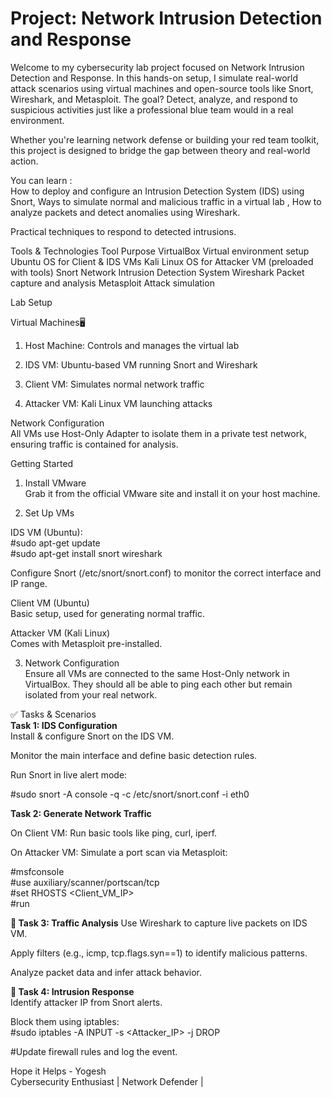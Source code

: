 # Project: Network Intrusion Detection and Response

Welcome to my cybersecurity lab project focused on Network Intrusion Detection and Response. In this hands-on setup, I simulate real-world attack scenarios using virtual machines and open-source tools like Snort, Wireshark, and Metasploit. 
The goal? Detect, analyze, and respond to suspicious activities just like a professional blue team would in a real environment.

Whether you're learning network defense or building your red team toolkit, this project is designed to bridge the gap between theory and real-world action.

You can learn :  
How to deploy and configure an Intrusion Detection System (IDS) using Snort, Ways to simulate normal and malicious traffic in a virtual lab , How to analyze packets and detect anomalies using Wireshark.

Practical techniques to respond to detected intrusions.

Tools & Technologies
Tool	           Purpose
VirtualBox	     Virtual environment setup
Ubuntu	        OS for Client & IDS VMs
Kali Linux	     OS for Attacker VM (preloaded with tools)
Snort	Network    Intrusion Detection System
Wireshark	     Packet capture and analysis
Metasploit	     Attack simulation


Lab Setup

 Virtual Machines🖥️  
1. Host Machine: Controls and manages the virtual lab  

2. IDS VM: Ubuntu-based VM running Snort and Wireshark  

3. Client VM: Simulates normal network traffic  

4. Attacker VM: Kali Linux VM launching attacks  

Network Configuration  
All VMs use Host-Only Adapter to isolate them in a private test network, ensuring traffic is contained for analysis.  

Getting Started  
1. Install VMware  
Grab it from the official VMware site and install it on your host machine.  

2. Set Up VMs  
   
IDS VM (Ubuntu):   
#sudo apt-get update  
#sudo apt-get install snort wireshark  

Configure Snort (/etc/snort/snort.conf) to monitor the correct interface and IP range.

Client VM (Ubuntu)  
Basic setup, used for generating normal traffic.

Attacker VM (Kali Linux)  
Comes with Metasploit pre-installed.  

3. Network Configuration  
Ensure all VMs are connected to the same Host-Only network in VirtualBox. They should all be able to ping each other but remain isolated from your real network.

✅ Tasks & Scenarios  
**Task 1: IDS Configuration**  
Install & configure Snort on the IDS VM.  

Monitor the main interface and define basic detection rules.  

Run Snort in live alert mode:  

#sudo snort -A console -q -c /etc/snort/snort.conf -i eth0  

**Task 2: Generate Network Traffic**  

On Client VM: Run basic tools like ping, curl, iperf.  

On Attacker VM: Simulate a port scan via Metasploit:  

#msfconsole  
#use auxiliary/scanner/portscan/tcp  
#set RHOSTS <Client_VM_IP>  
#run  

**🧵 Task 3: Traffic Analysis**
Use Wireshark to capture live packets on IDS VM.

Apply filters (e.g., icmp, tcp.flags.syn==1) to identify malicious patterns.

Analyze packet data and infer attack behavior.

**🚫 Task 4: Intrusion Response**  
Identify attacker IP from Snort alerts.  

Block them using iptables:  
#sudo iptables -A INPUT -s <Attacker_IP> -j DROP  

#Update firewall rules and log the event.


Hope it Helps - Yogesh     
Cybersecurity Enthusiast | Network Defender |   
